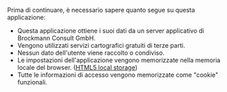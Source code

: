 Prima di continuare, è necessario sapere quanto segue su questa applicazione:

* Questa applicazione ottiene i suoi dati da un server applicativo di Brockmann Consult GmbH.
* Vengono utilizzati servizi cartografici gratuiti di terze parti.
* Nessun dato dell'utente viene raccolto o condiviso.
* Le impostazioni dell'applicazione vengono memorizzate nella memoria locale del browser. ([HTML5 local storage](https://en.wikipedia.org/wiki/Web_storage))
* Tutte le informazioni di accesso vengono memorizzate come "cookie" funzionali.
